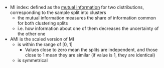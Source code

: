 - MI index: defined as the [mutual information](https://en.wikipedia.org/wiki/Mutual_information) for two distributions, corresponding to the sample split into clusters
    - the mutual information measures the share of information common for both clustering splits
    - i.e. how information about one of them decreases the uncertainty of the other one
- AMI is the scaled version of MI
    - is within the range of [0, 1]
        - Values close to zero mean the splits are independent, and those close to 1 mean they are similar (if value is 1, they are identical)
    - is symmetrical
